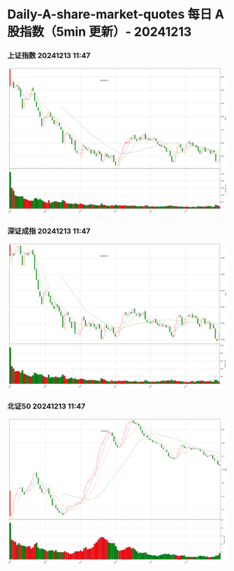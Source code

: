 
# Daily-A-share-market-quotes 每日 A 股指数（5min 更新）- 20241213

### 上证指数 20241213 11:47
![](./fig/2024/12/20241213-sh000001.png)

### 深证成指 20241213 11:47
![](./fig/2024/12/20241213-sz399001.png)

### 北证50 20241213 11:47
![](./fig/2024/12/20241213-bj899050.png)
